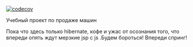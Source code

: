 [![codecov](https://codecov.io/gh/RInZ26/job4j_cars/branch/master/graph/badge.svg)](https://codecov.io/gh/RInZ26/job4j_cars)

Учебный проект по продаже машин

Пока что здесь только hibernate, кофе и ужас от осознания того, что
впереди опять ждут мерзкие jsp с js .Будем бороться! Впереди спринг!

